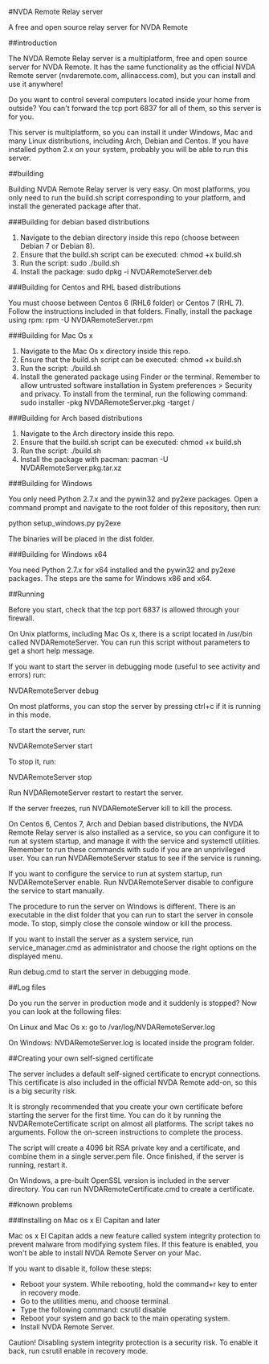 #NVDA Remote Relay server

A free and open source relay server for NVDA Remote

##introduction

The NVDA Remote Relay server is a multiplatform, free and open source server for NVDA Remote. It has the same functionality as the official NVDA Remote server (nvdaremote.com, allinaccess.com), but you can install and use it anywhere!

Do you want to control several computers located inside your home from outside? You can't forward the tcp port 6837 for all of them, so this server is for you.

This server is multiplatform, so you can install it under Windows, Mac and many Linux distributions, including Arch, Debian and Centos. If you have installed python 2.x on your system, probably you will be able to run this server.

##building

Building NVDA Remote Relay server is very easy. On most platforms, you only need to run the build.sh script corresponding to your platform, and install the generated package after that.

###Building for debian based distributions

1. Navigate to the debian directory inside this repo (choose between Debian 7 or Debian 8).
2. Ensure that the build.sh script can be executed: chmod +x build.sh
3. Run the script: sudo ./build.sh
4. Install the package: sudo dpkg -i NVDARemoteServer.deb

###Building for Centos and RHL based distributions

You must choose between Centos 6 (RHL6 folder) or Centos 7 (RHL 7). Follow the instructions included in that folders. Finally, install the package using rpm: rpm -U NVDARemoteServer.rpm

###Building for Mac Os x

1. Navigate to the Mac Os x directory inside this repo.
2. Ensure that the build.sh script can be executed: chmod +x build.sh
3. Run the script: ./build.sh
4. Install the generated package using Finder or the terminal. Remember to allow untrusted software installation in System preferences > Security and privacy. To install from the terminal, run the following command: sudo installer -pkg NVDARemoteServer.pkg -target /

###Building for Arch based distributions

1. Navigate to the Arch directory inside this repo.
2. Ensure that the build.sh script can be executed: chmod +x build.sh
3. Run the script: ./build.sh
4. Install the package with pacman: pacman -U NVDARemoteServer.pkg.tar.xz

###Building for Windows

You only need Python 2.7.x and the pywin32 and py2exe packages. Open a command prompt and navigate to the root folder of this repository, then run:

python setup_windows.py py2exe

The binaries will be placed in the dist folder.

###Building for Windows x64

You need Python 2.7.x for x64 installed and the pywin32 and py2exe packages. The steps are the same for Windows x86 and x64.

##Running

Before you start, check that the tcp port 6837 is allowed through your firewall.

On Unix platforms, including Mac Os x, there is a script located in /usr/bin called NVDARemoteServer. You can run this script without parameters to get a short help message.

If you want to start the server in debugging mode (useful to see activity and errors) run:

NVDARemoteServer debug

On most platforms, you can stop the server by pressing ctrl+c if it is running in this mode.

To start the server, run:

NVDARemoteServer start

To stop it, run:

NVDARemoteServer stop

Run NVDARemoteServer restart to restart the server.

If the server freezes, run NVDARemoteServer kill to kill the process.

On Centos 6, Centos 7, Arch and Debian based distributions, the NVDA Remote Relay server is also installed as a service, so you can configure it to run at system startup, and manage it with the service and systemctl utilities. Remember to run these commands with sudo if you are an unprivileged user. You can run NVDARemoteServer status to see if the service is running.

If you want to configure the service to run at system startup, run NVDARemoteServer enable. Run NVDARemoteServer disable to configure the service to start manually.

The procedure to run the server on Windows is different. There is an executable in the dist folder that you can run to start the server in console mode. To stop, simply close the console window or kill the process.

If you want to install the server as a system service, run service_manager.cmd as administrator and choose the right options on the displayed menu.

Run debug.cmd to start the server in debugging mode.

##Log files

Do you run the server in production mode and it suddenly is stopped? Now you can look at the following files:

On Linux and Mac Os x: go to /var/log/NVDARemoteServer.log

On Windows: NVDARemoteServer.log is located inside the program folder.

##Creating your own self-signed certificate

The server includes a default self-signed certificate to encrypt connections. This certificate is also included in the official NVDA Remote add-on, so this is a big security risk.

It is strongly recommended that you create your own certificate before starting the server for the first time. You can do it by running the NVDARemoteCertificate script on almost all platforms. The script takes no arguments. Follow the on-screen instructions to complete the process.

The script will create a 4096 bit RSA private key and a certificate, and combine them in a single server.pem file. Once finished, if the server is running, restart it.

On Windows, a pre-built OpenSSL version is included in the server directory. You can run NVDARemoteCertificate.cmd to create a certificate.

##known problems

###Installing on Mac os x El Capitan and later

Mac os x El Capitan adds a new feature called system integrity protection to prevent malware from modifying system files. If this feature is enabled, you won't be able to install NVDA Remote Server on your Mac.

If you want to disable it, follow these steps:

* Reboot your system. While rebooting, hold the command+r key to enter in recovery mode.
* Go to the utilities menu, and choose terminal.
* Type the following command: csrutil disable
* Reboot your system and go back to the main operating system.
* Install NVDA Remote Server.

Caution! Disabling system integrity protection is a security risk. To enable it back, run csrutil enable in recovery mode.
